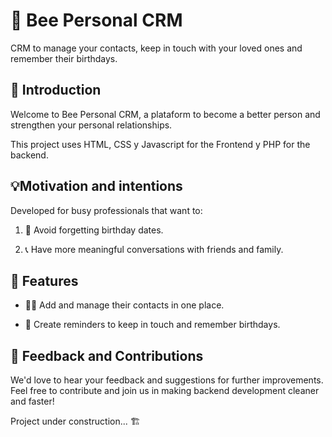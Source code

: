 # 🐝 Bee Personal CRM 
CRM to manage your contacts, keep in touch with your loved ones and remember their birthdays.


## 🎂 Introduction

Welcome to Bee Personal CRM, a plataform to become a better person and strengthen your personal relationships.

This project uses HTML, CSS y Javascript for the Frontend y PHP for the backend.



## 💡Motivation and intentions

Developed for busy professionals that want to:

1. 📅 Avoid forgetting birthday dates.

2. 📞 Have more meaningful conversations with friends and family.




## 🚀 Features

- 🧑‍🦱 Add and manage their contacts in one place.

- 🔔 Create reminders to keep in touch and remember birthdays.




## 🤝 Feedback and Contributions

We'd love to hear your feedback and suggestions for further improvements. Feel free to contribute and join us in making backend development cleaner and faster!



Project under construction... 🏗️
